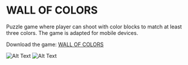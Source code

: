 # WALL OF COLORS
Puzzle game where player can shoot with color blocks to match at least three colors.
The game is adapted for mobile devices.

Download the game: [WALL OF COLORS](https://miko-m.itch.io/wall-of-colors)

![Alt Text](https://github.com/MikolajMal/WallOfColors_Unity/blob/main/Gifs/MenuGif.gif)
![Alt Text](https://github.com/MikolajMal/WallOfColors_Unity/blob/main/Gifs/GameplayGif.gif)
